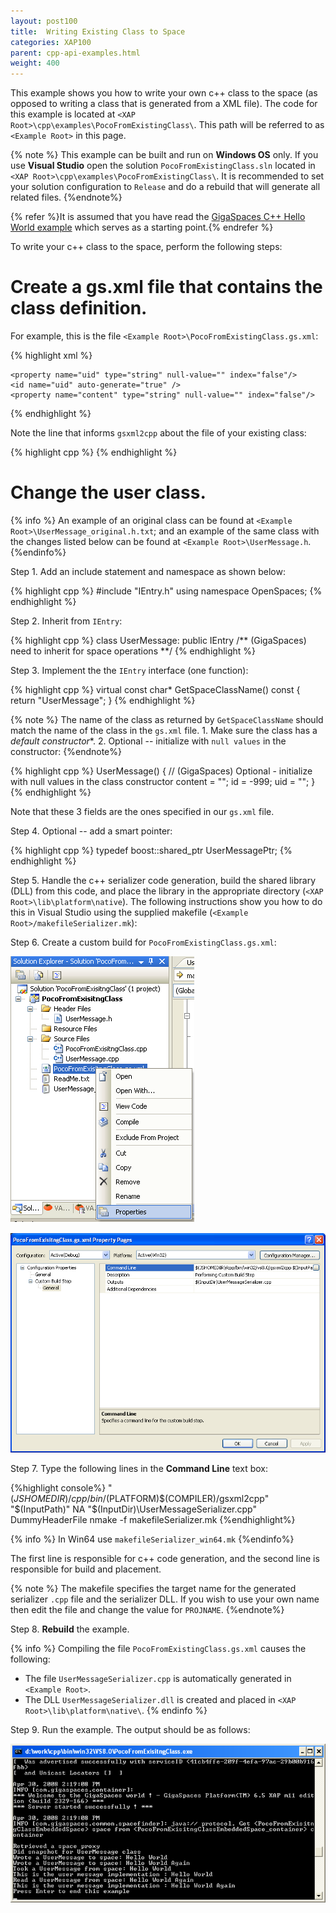 ```yaml
---
layout: post100
title:  Writing Existing Class to Space
categories: XAP100
parent: cpp-api-examples.html
weight: 400
---
```




This example shows you how to write your own c++ class to the space (as opposed to writing a class that is generated from a XML file). The code for this example is located at `<XAP Root>\cpp\examples\PocoFromExistingClass\`. This path will be referred to as `<Example Root>` in this page.

{% note %}
This example can be built and run on **Windows OS** only. If you use **Visual Studio** open the solution `PocoFromExistingClass.sln` located in `<XAP Root>\cpp\examples\PocoFromExistingClass\`. It is recommended to set your solution configuration to `Release` and do a rebuild that will generate all related files.
{%endnote%}

{% refer %}It is assumed that you have read the [GigaSpaces C++ Hello World example](./cpp-api-hello-world-example.html) which serves as a starting point.{% endrefer %}

To write your c++ class to the space, perform the following steps:

# Create a gs.xml file that contains the class definition.

For example, this is the file `<Example Root>\PocoFromExistingClass.gs.xml`:

{% highlight xml %}
<?xml version="1.0" encoding="UTF-8"?>
<!DOCTYPE gigaspaces-mapping SYSTEM "../../config/cpp.dtd">
<gigaspaces-mapping>
  <include-header file="UserMessage.h"/>
  <class name="UserMessage" persist="false" replicate="false" fifo="false" >
    <property name="id" type="int" null-value="-999" index="true"/>
    <routing  name="id"/>

    <property name="uid" type="string" null-value="" index="false"/>
    <id name="uid" auto-generate="true" />
    <property name="content" type="string" null-value="" index="false"/>
  </class>
</gigaspaces-mapping>
{% endhighlight %}

Note the line that informs `gsxml2cpp` about the file of your existing class:

{% highlight cpp %}
<include-header file="UserMessage.h"/>
{% endhighlight %}

# Change the user class.

{% info %}
An example of an original class can be found at `<Example Root>\UserMessage_original.h.txt`; and an example of the same class with the changes listed below can be found at `<Example Root>\UserMessage.h`.
{%endinfo%}

Step 1. Add an include statement and namespace as shown below:

{% highlight cpp %}
#include "IEntry.h"
using namespace OpenSpaces;
{% endhighlight %}

Step 2. Inherit from `IEntry`:

{% highlight cpp %}
class UserMessage:  public IEntry /** (GigaSpaces) need to inherit for space operations **/
{% endhighlight %}

Step 3. Implement the the `IEntry` interface (one function):

{% highlight cpp %}
virtual const char* GetSpaceClassName() const
{
     return "UserMessage";
}
{% endhighlight %}

{% note %}
The name of the class as returned by `GetSpaceClassName` should match the name of the class in the `gs.xml` file.
    1. Make sure the class has a *default constructor**.
    2. Optional -- initialize with `null values` in the constructor:
{%endnote%}

{% highlight cpp %}
UserMessage()
{
	// (GigaSpaces) Optional - initialize with null values in the class constructor
	content = "";
	id = -999;
	uid = "";
}
{% endhighlight %}

Note that these 3 fields are the ones specified in our `gs.xml` file.

Step 4. Optional -- add a smart pointer:

{% highlight cpp %}
typedef boost::shared_ptr<UserMessage>    UserMessagePtr;
{% endhighlight %}

Step 5. Handle the c++ serializer code generation, build the shared library (DLL) from this code, and place the library in the appropriate directory (`<XAP Root>\lib\platform\native`).
The following instructions show you how to do this in Visual Studio using the supplied makefile (`<Example Root>/makefileSerializer.mk`):

Step 6. Create a custom build for `PocoFromExistingClass.gs.xml`:

![cpp_exisitng_xmlPropertiesSelect.PNG](/attachment_files/cpp_exisitng_xmlPropertiesSelect.PNG)

![cpp_exisitng_xmlPropertiesCommandLine.PNG](/attachment_files/cpp_exisitng_xmlPropertiesCommandLine.PNG)

Step 7. Type the following lines in the **Command Line** text box:

{%highlight console%}
"$(JSHOMEDIR)/cpp/bin/$(PLATFORM)\$(COMPILER)/gsxml2cpp" "$(InputPath)" NA "$(InputDir)\UserMessageSerializer.cpp" DummyHeaderFile
  nmake -f makefileSerializer.mk
{%endhighlight%}

{% info %}
In Win64 use `makefileSerializer_win64.mk`
{%endinfo%}

The first line is responsible for c++ code generation, and the second line is responsible for build and placement.

{% note %}
The makefile specifies the target name for the generated serializer `.cpp` file and the serializer DLL. If you wish to use your own name then edit the file and change the value for `PROJNAME`.
{%endnote%}

Step 8. **Rebuild** the example.

{% info %}
Compiling the file `PocoFromExistingClass.gs.xml` causes the following:

- The file `UserMessageSerializer.cpp` is automatically generated in `<Example Root>`.
- The DLL `UserMessageSerializer.dll` is created and placed in `<XAP Root>\lib\platform\native\`.
{% endinfo %}

Step 9. Run the example. The output should be as follows:

![cpp_exisitng_expectedOutput.png](/attachment_files/cpp_exisitng_expectedOutput.png)

